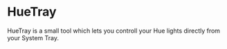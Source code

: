 # HueTray
HueTray is a small tool which lets you controll your Hue lights directly from your System Tray.
